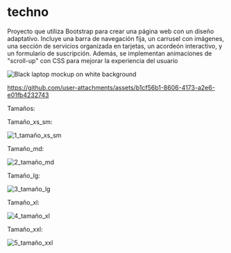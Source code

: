 # techno
Proyecto que utiliza Bootstrap para crear una página web con un diseño adaptativo. Incluye una barra de navegación fija, un carrusel con imágenes, una sección de servicios organizada en tarjetas, un acordeón interactivo, y un formulario de suscripción. Además, se implementan animaciones de "scroll-up" con CSS para mejorar la experiencia del usuario

![Black laptop mockup on white background](https://github.com/user-attachments/assets/3bbb1e51-fb22-4e69-a7c1-6e51d2e4e964)


https://github.com/user-attachments/assets/b1cf56b1-8606-4173-a2e6-e01fb4232743

Tamaños:

Tamaño_xs_sm:

![1_tamaño_xs_sm](https://github.com/user-attachments/assets/1f9585a6-4438-47ba-85c7-e67ab40e2ede)

Tamaño_md:

![2_tamaño_md](https://github.com/user-attachments/assets/129670cc-b138-4067-8077-e9d58f30ce9b)

Tamaño_lg:

![3_tamaño_lg](https://github.com/user-attachments/assets/a04a8b11-0e4d-4641-a05b-6513cd9a1fa7)

Tamaño_xl:

![4_tamaño_xl](https://github.com/user-attachments/assets/37e1872b-7f9f-4843-941d-1c714ed166f4)

Tamaño_xxl:

![5_tamaño_xxl](https://github.com/user-attachments/assets/0d481a0d-d9ac-4bea-b638-3ee2c5a967cf)
